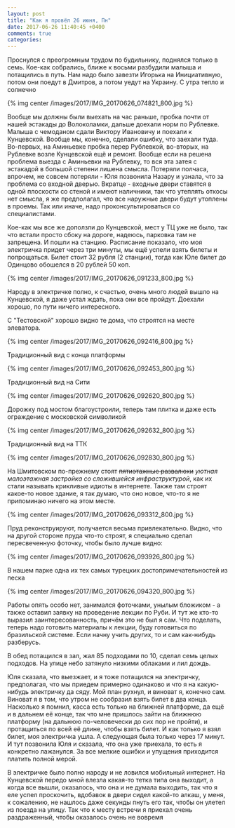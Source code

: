 ```yaml
---
layout: post
title: "Как я провёл 26 июня, Пн"
date: 2017-06-26 11:40:45 +0400
comments: true
categories: 
---
```

Проснулся с преогромным трудом по будильнику, поднялся только в семь. Кое-как собрались, ближе к восьми разбудили малыша и потащились в путь. Нам надо было завезти Игорька на Инициативную, потом они поедут в Дмитров, а потом уедут на Украину. С утра тепло и солнечно

{% img center /images/2017/IMG_20170626_074821_800.jpg %}

Вообще мы должны были выехать на час раньше, пробка почти от нашей эстакады до Волоколамки, дальше доехали норм по Рублевке. Малыша с чемоданом сдали Виктору Ивановичу и поехали к Кунцевской. Вообще мы, конечно, сделали ошибку, что заехали туда. Во-первых, на Аминьевке пробка перер Рублевкой, во-вторых, на Рублевке возле Кунцевской ещё и ремонт. Вообще если на решена проблема выезда с Аминьевки на Рублевку, то вся эта затея с эстакадой в большой степени лишена смысла. Потеряли полчаса, впрочем, не совсем потеряли - Юля позвонила Назару и узнала, что за проблема со входной дверью. Вкратце - входные двери ставятся в одной плоскости со стеной и имеют наличники, так что утеплять откосы нет смысла, я же предполагал, что все наружные двери будут утоплены в проемы. Так или иначе, надо проконсультироваться со специалистами.   

Кое-как мы все же доползли до Кунцевской, мест у ТЦ уже не было, так что встали просто сбоку на дороге, надеюсь, парковка там не запрещена. И пошли на станцию. Расписание показало, что моя электричка придет через три минуты, мы ещё успели взять билеты и попрощаться. Билет стоит 32 рубля (2 станции), тогда как Юле билет до Одинцово обошелся в 20 рублей 50 коп.

{% img center /images/2017/IMG_20170626_091233_800.jpg %}

Народу в электричке полно, к счастью, очень много людей вышло на Кунцевской, я даже устал ждать, пока они все пройдут. Доехали хорошо, по пути ничего интересного.

С "Тестовской" хорошо видно те дома, что строятся на месте элеватора.

{% img center /images/2017/IMG_20170626_092416_800.jpg %}

Традиционный вид с конца платформы

{% img center /images/2017/IMG_20170626_092453_800.jpg %}

Традиционный вид на Сити

{% img center /images/2017/IMG_20170626_092620_800.jpg %}

Дорожку под мостом благоустроили, теперь там плитка и даже есть ограждение с московской символикой

{% img center /images/2017/IMG_20170626_092632_800.jpg %}

Традиционный вид на ТТК

{% img center /images/2017/IMG_20170626_092830_800.jpg %}

На Шмитовском по-прежнему стоят ~~пятиэтажные развалюхи~~ *уютная малоэтажная застройка со сложившейся инфраструктурой*, как их стали называть крикливые идиоты в интернете. Также там строят какое-то новое здание, я так думаю, что оно новое, что-то я не припоминаю ничего на этом месте.

{% img center /images/2017/IMG_20170626_093312_800.jpg %}

Пруд реконструируют, получается весьма привлекательно. Видно, что на другой стороне пруда что-то строят, я специально сделал пересвеченную фоточку, чтобы было лучше видно:

{% img center /images/2017/IMG_20170626_093926_800.jpg %}

В нашем парке одна их тех самых турецких достопримечательностей из песка

{% img center /images/2017/IMG_20170626_094320_800.jpg %}

Работы опять особо нет, занимался фоточками, унылым бложиком - а также оставил заявку на проведение лекции по Руби. И тут же кто-то выразил заинтересованность, причём это не был я сам. Что поделать, теперь надо готовить материалы к лекции, буду готовиться по бразильской системе. Если начну учить других, то и сам как-нибудь разберусь.

В обед потащился в зал, жал 85 подходами по 10, сделал семь целых подходов. На улице небо затянуло низкими облаками и лил дождь.

Юля сказала, что выезжает, и я тоже потащился на электричку, предполагая, что мы приедем примерно одинаково и что я на какую-нибудь электричку да сяду. Мой план рухнул, и виноват я, конечно сам. Виноват я в том, что утром не сообразил взять билет в два конца. Насколько я помнил, касса есть только на ближней платформе, да ещё и в дальнем её конце, так что мне пришлось зайти на ближнюю платформу (на дальнюю по-человечески до сих пор не пройти), и протащиться по всей её длине, чтобы взять билет. И как только я взял билет, моя электричка ушла. А следующая была только через 17 минут. И тут позвонила Юля и сказала, что она уже приехала, то есть я конкретно лажанулся. За все мелкие ошибки и упущения приходится платить полной мерой.

В электричке было полно народу и не ловился мобильный интернет. На Кунцевской передо мной влезла какая-то тетка типа она выходит, а когда все вышли, оказалось, что она и не думала выходить, так что я еле успел проскочить, вдобавок в двери сидел какой-то алкаш, у меня, к сожалению, не нашлось даже секунды пнуть его так, чтобы он улетел из поезда на улицу. Так что к месту встречи я приехал очень раздраженный, чтобы оказалось очень не вовремя